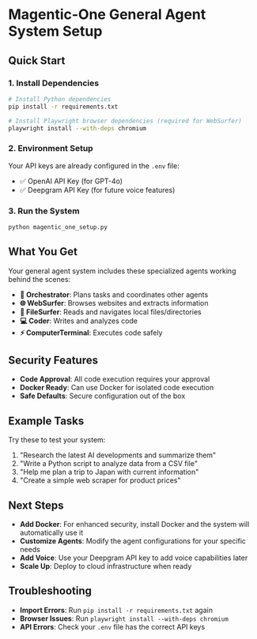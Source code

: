 # Magentic-One General Agent System Setup

## Quick Start

### 1. Install Dependencies
```bash
# Install Python dependencies
pip install -r requirements.txt

# Install Playwright browser dependencies (required for WebSurfer)
playwright install --with-deps chromium
```

### 2. Environment Setup
Your API keys are already configured in the `.env` file:
- ✅ OpenAI API Key (for GPT-4o)
- ✅ Deepgram API Key (for future voice features)

### 3. Run the System
```bash
python magentic_one_setup.py
```

## What You Get

Your general agent system includes these specialized agents working behind the scenes:

- **🧠 Orchestrator**: Plans tasks and coordinates other agents
- **🌐 WebSurfer**: Browses websites and extracts information
- **📁 FileSurfer**: Reads and navigates local files/directories
- **💻 Coder**: Writes and analyzes code
- **⚡ ComputerTerminal**: Executes code safely

## Security Features

- **Code Approval**: All code execution requires your approval
- **Docker Ready**: Can use Docker for isolated code execution
- **Safe Defaults**: Secure configuration out of the box

## Example Tasks

Try these to test your system:
1. "Research the latest AI developments and summarize them"
2. "Write a Python script to analyze data from a CSV file"
3. "Help me plan a trip to Japan with current information"
4. "Create a simple web scraper for product prices"

## Next Steps

- **Add Docker**: For enhanced security, install Docker and the system will automatically use it
- **Customize Agents**: Modify the agent configurations for your specific needs
- **Add Voice**: Use your Deepgram API key to add voice capabilities later
- **Scale Up**: Deploy to cloud infrastructure when ready

## Troubleshooting

- **Import Errors**: Run `pip install -r requirements.txt` again
- **Browser Issues**: Run `playwright install --with-deps chromium`
- **API Errors**: Check your `.env` file has the correct API keys
